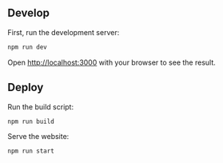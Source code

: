 ## Develop

First, run the development server:

```bash
npm run dev
```

Open [http://localhost:3000](http://localhost:3000) with your browser to see the result.

## Deploy

Run the build script:

```bash
npm run build
```

Serve the website:
```bash
npm run start
```